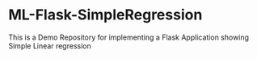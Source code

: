 # ML-Flask-SimpleRegression
This is a Demo Repository for implementing a Flask Application showing Simple Linear regression
